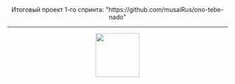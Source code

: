 <div id="header" align="center">
  Итоговый проект 1-го спринта:
   "https://github.com/musaiRus/ono-tebe-nado"
  <br/>
  <hr scolor="red">
<img src="https://media.giphy.com/media/v1.Y2lkPTc5MGI3NjExY2dsbDJxMXAxazQ4OG55MHRuaWxyZDRrYWE2dGo1ZWNvM2dpOW9hNyZlcD12MV9pbnRlcm5hbF9naWZfYnlfaWQmY3Q9Zw/9eNkRy4bCkttC/giphy.gif" width="100"/>
</div>
